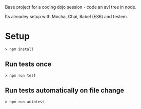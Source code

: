 

Base project for a coding dojo session - code an avl tree in node.

Its alreadey setup with Mocha, Chai, Babel (ES6) and testem.

# Setup

```
> npm install
```

## Run tests once
```
> npm run test
```

## Run tests automatically on file change
```
> npm run autotest
```